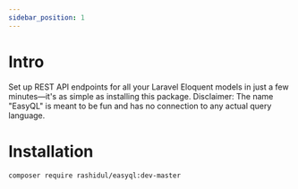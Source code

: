```yaml
---
sidebar_position: 1
---
```

# Intro

Set up REST API endpoints for all your Laravel Eloquent models in just a few minutes—it's as simple as installing this package. Disclaimer: The name "EasyQL" is meant to be fun and has no connection to any actual query language.

# Installation

```bash
composer require rashidul/easyql:dev-master
```
